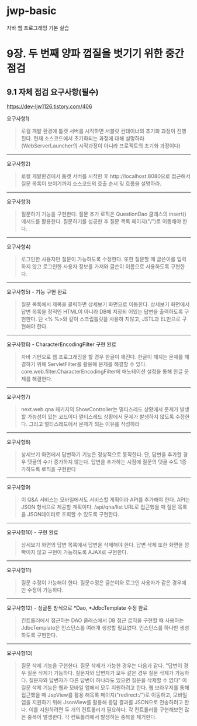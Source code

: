 # jwp-basic
자바 웹 프로그래밍 기본 실습

# 9장. 두 번째 양파 껍질을 벗기기 위한 중간 점검
## 9.1 자체 점검 요구사항(필수)

https://dev-ljw1126.tistory.com/406

요구사항1)
> 로컬 개발 환경에 톰캣 서버를 시작하면 서블릿 컨테이너의 초기화 과정이 진행된다.
> 현재 소스코드에서 초기화되는 과정에 대해 설명하라 (WebServerLauncher의 시작과정이 아니라 프로젝트의 초기화 과정이다)

---
요구사항2) 
> 로컬 개발환경에서 톰캣 서버를 시작한 후 http://localhost:8080으로 접근해서 질문 목록이 보이기까지 소스코드의 호출 순서 및 흐름을 설명하라.


---
요구사항3)
> 질문하기 기능을 구현한다.
> 질문 추가 로직은 QuestionDao 클래스의 insert()메서드를 활용한다.
> 질문하기를 성공한 후 질문 목록 페이지("/")로 이동해야 한다.

---
요구사항4)
> 로그인한 사용자만 질문이 가능하도록 수정한다.
> 또한 질문할 때 글쓴이를 입력하지 않고 로그인한 사용자 정보를 가져와 글쓴이 이름으로 사용하도록 구현한다.

---
요구사항5) - 기능 구현 완료 
> 질문 목록에서 제목을 클릭하면 상세보기 화면으로 이동한다.
> 상세보기 화면에서 답변 목록을 정적인 HTML이 아니라 DB에 저장되 어있는 답변을 출력하도록 구현한다.
> 단 <% %>와 같이 스크립틀릿을 사용하 지않고, JSTL과 EL만으로 구현해야 한다.

---
요구사항6) - CharacterEncodingFilter 구현 완료
> 자바 기반으로 웹 프로그래밍을 할 경우 한글이 깨진다. 
> 한글이 깨지는 문제를 해결하기 위해 ServletFilter를 활용해 문제를 해결할 수 있다.
> core.web.filter.CharacterEncodingFilter에 애노테이션 설정을 통해 한글 문제를 해결한다.

---
요구사항7)
> next.web.qna 패키지의 ShowController는 멀티스레드 상황에서 문제가 발생할 가능성이 있는 코드이다
> 멀티스레드 상황에서 문제가 발생하지 않도록 수정한다.
> 그리고 멀티스레드에서 문제가 되는 이유를 작성하라

---
요구사항8)
> 상세보기 화면에서 답변하기 기능은 정상적으로 동작한다.
> 단, 답변을 추가할 경우 댓글의 수가 증가하지 않는다.
> 답변을 추가하는 시점에 질문의 댓글 수도 1증가하도록 로직을 구현한다

---
요구사항9)
> 이 Q&A 서비스는 모바일에서도 서비스할 계획이라 API를 추가해야 한다.
> API는 JSON 형식으로 제공할 계획이다. /api/qna/list URL로 접근했을 때 질문 목록을 JSON데이터로 조회할 수 있도록 구현한다.

---
요구사항10) - 구현 완료
> 상세보기 화면의 답변 목록에서 답변을 삭제해야 한다.
> 답변 삭제 또한 화면을 깜빡이지 않고 구현이 가능하도록 AJAX로 구현한다.

---
요구사항11)
> 질문 수정이 가능해야 한다. 질문수정은 글쓴이와 로그인 사용자가 같은 경우에만 수정이 가능하다.

---
요구사항12) - 싱글톤 방식으로 *Dao, *JdbcTemplate 수정 완료
> 컨트롤러에서 접근하는 DAO 클래스에서 DB 접근 로직을 구현할 때 사용하는 JdbcTemplate은 인스턴스를 여러개 생성할 필요없다.
> 인스턴스를 하나만 생성하도록 구현한다.

---
요구사항13) 
> 질문 삭제 기능을 구현한다. 질문 삭제가 가능한 경우는 다음과 같다.
> "답변이 경우 질문 삭제가 가능하다. 질문자와 답변자가 모두 같은 경우 질문 삭제가 가능하다. 질문자와 답변자가 다른 답변이 하나라도 있으면 질문을 삭제할 수 없다"
> 이 질문 삭제 기능은 웹과 모바일 앱에서 모두 지원하려고 한다.
> 웹 브라우저를 통해 접근했을 때 JspView를 활용 해목록 페이지("redirect:/")로 이동하고,
> 모바일 앱을 지원하기 위해 JsonView를 활용해 응답 결과를 JSON으로 전송하려고 한다.
> 이를 지원하려면 두 개의 컨트롤러가 필요하다. 각 컨트롤러를 구현해보면 많은 중복이 발생한다. 각 컨트롤러에서 발생하는 중복을 제거한다.
